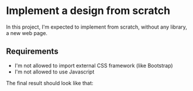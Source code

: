 # Implement a design from scratch
In this project, I'm expected to implement from scratch, without any library, a new web page.

## Requirements
* I'm not allowed to import external CSS framework (like Bootstrap)
* I'm not allowed to use Javascript

The final result should look like that:
